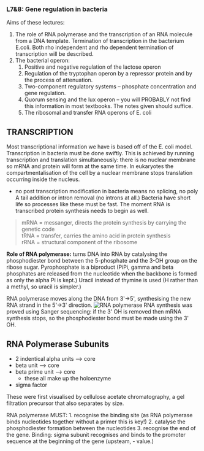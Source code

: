 ### L7&8: Gene regulation in bacteria

Aims of these lectures:
1. The role of RNA polymerase and the transcription of an RNA molecule from
a DNA template. Termination of transcription in the bacterium E.coli. Both
rho independent and rho dependent termination of transcription will be
described.
2. The bacterial operon:
    1. Positive and negative regulation of the lactose operon
    2. Regulation of the tryptophan operon by a repressor protein and by
the process of attenuation.
    3. Two-component regulatory systems – phosphate concentration
and gene regulation.
    4. Quorum sensing and the lux operon – you will PROBABLY not find
this information in most textbooks. The notes given should suffice.
    5. The ribosomal and transfer RNA operons of E. coli

## TRANSCRIPTION

Most transcriptional information we have is based off of the E. coli model. Transcription in
bacteria must be done swiftly. This is achieved by running transcription and translation
simultaneously: there is no nuclear membrane so mRNA and protein will form at the same time. In
eukaryotes the compartmentalisation of the cell by a nuclear membrane stops translation
occurring inside the nucleus.

+ no post transcription modification in bacteria means no splicing, no poly A tail addition or intron removal (no introns at all.)
Bacteria have short life so processes like these must be fast. The moment RNA is transcribed protein synthesis needs to begin as well.

>mRNA = messanger, directs the protein synthesis by carrying the genetic code<br/>
>tRNA = transfer, carries the amino acid in protein synthesis<br/>
>rRNA = structural component of the ribosome<br/>

**Role of RNA polymerase:** turns DNA into RNA by catalysing the phosphodiester bond
between the 5-phosphate and the 3-OH group on the ribose sugar. Pyrophosphate is a
biproduct (PiPi, gamma and beta phosphates are released from the nucleotide when the
backbone is formed as only the alpha Pi is kept.) Uracil instead of thymine is used (H
rather than a methyl, so uracil is simpler.)

RNA polymerase moves along the DNA from 3'->5', synthesising the new RNA strand in
the 5'->3' direction.
![RNA polymerase](http://www.mun.ca/biology/desmid/brian/BIOL2060/BIOL2060-21/21_09.jpg)
RNA synthesis was proved using Sanger sequencing: if the 3' OH is removed then mRNA
synthesis stops, so the phosphodiester bond must be made using the 3' OH.

## RNA Polymerase Subunits
+ 2 indentical alpha units --> core
+ beta unit --> core
+ beta prime unit --> core
    + these all make up the holoenzyme
+ sigma factor

These were first visualised by cellulose acetate chromatography, a gel filtration precursor that also separates by size.

RNA polymerase MUST: 1. recognise the binding site (as RNA polymerase binds
nucleotides together without a primer this is key!) 2. catalyse the phosphodiester
formation between the nucleotides 3. recognise the end of the gene.
Binding: sigma subunit recognises and binds to the promoter sequence at the beginning
of the gene (upsteam, - value.)
